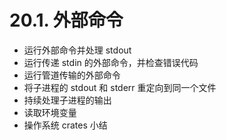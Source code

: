 # 20.1. 外部命令

- 运行外部命令并处理 stdout
- 运行传递 stdin 的外部命令，并检查错误代码
- 运行管道传输的外部命令
- 将子进程的 stdout 和 stderr 重定向到同一个文件
- 持续处理子进程的输出
- 读取环境变量
- 操作系统 crates 小结
